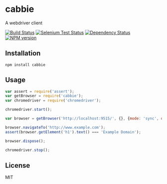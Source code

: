 # cabbie

A webdriver client

[![Build Status](https://travis-ci.org/ForbesLindesay/cabbie.png?branch=master)](https://travis-ci.org/ForbesLindesay/cabbie)
[![Selenium Test Status](https://saucelabs.com/buildstatus/cabbie)](https://saucelabs.com/u/cabbie)
[![Dependency Status](https://gemnasium.com/ForbesLindesay/cabbie.png)](https://gemnasium.com/ForbesLindesay/cabbie)
[![NPM version](https://badge.fury.io/js/cabbie.png)](http://badge.fury.io/js/cabbie)

## Installation

    npm install cabbie

## Usage

```js
var assert = require('assert');
var getBrowser = require('cabbie');
var chromedriver = require('chromedriver');

chromedriver.start();

var browser = getBrowser('http://localhost:9515/', {}, {mode: 'sync', debug: true});

browser.navigateTo('http://www.example.com');
assert(browser.getElement('h1').text() === 'Example Domain');

browser.dispose();

chromedriver.stop();
```

## License

  MIT